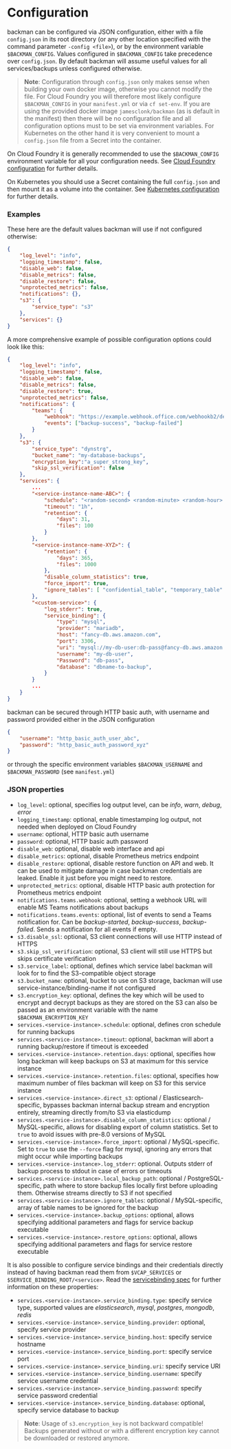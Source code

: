 # Configuration

backman can be configured via JSON configuration, either with a file `config.json` in its root directory (or any other location specified with the command parameter `-config <file>`), or by the environment variable `$BACKMAN_CONFIG`.
Values configured in `$BACKMAN_CONFIG` take precedence over `config.json`.
By default backman will assume useful values for all services/backups unless configured otherwise.

> **Note**: Configuration through `config.json` only makes sense when building your own docker image, otherwise you cannot modify the file. For Cloud Foundry you will therefore most likely configure `$BACKMAN_CONFIG` in your `manifest.yml` or via `cf set-env`. If you are using the provided docker image `jamesclonk/backman` (as is default in the manifest) then there will be no configuration file and all configuration options must to be set via environment variables.
For Kubernetes on the other hand it is very convenient to mount a `config.json` file from a Secret into the container.

On Cloud Foundry it is generally recommended to use the `$BACKMAN_CONFIG` environment variable for all your configuration needs. See [Cloud Foundry configuration](/docs/cloudfoundry/configuration.md) for further details.

On Kubernetes you should use a Secret containing the full `config.json` and then mount it as a volume into the container. See [Kubernetes configuration](/docs/kubernetes/configuration.md) for further details.

### Examples

These here are the default values backman will use if not configured otherwise:
```json
{
	"log_level": "info",
	"logging_timestamp": false,
	"disable_web": false,
	"disable_metrics": false,
	"disable_restore": false,
	"unprotected_metrics": false,
	"notifications": {},
	"s3": {
		"service_type": "s3"
	},
	"services": {}
}
```

A more comprehensive example of possible configuration options could look like this:
```json
{
	"log_level": "info",
	"logging_timestamp": false,
	"disable_web": false,
	"disable_metrics": false,
	"disable_restore": true,
	"unprotected_metrics": false,
	"notifications": {
		"teams": {
			"webhook": "https://example.webhook.office.com/webhookb2/deadbeef/IncomingWebhook/beefdead/deadbeef",
			"events": ["backup-success", "backup-failed"]
		}
	},
	"s3": {
		"service_type": "dynstrg",
		"bucket_name": "my-database-backups",
		"encryption_key":"a_super_strong_key",
		"skip_ssl_verification": false
	},
	"services": {
		...
		"<service-instance-name-ABC>": {
			"schedule": "<random-second> <random-minute> <random-hour> * * *",
			"timeout": "1h",
			"retention": {
				"days": 31,
				"files": 100
			}
		},
		"<service-instance-name-XYZ>": {
			"retention": {
				"days": 365,
				"files": 1000
			},
			"disable_column_statistics": true,
			"force_import": true,
			"ignore_tables": [ "confidential_table", "temporary_table" ]
		},
		"<custom-service>": {
			"log_stderr": true,
			"service_binding": {
				"type": "mysql",
				"provider": "mariadb",
				"host": "fancy-db.aws.amazon.com",
				"port": 3306,
				"uri": "mysql://my-db-user:db-pass@fancy-db.aws.amazon.com:3306/dbname-to-backup",
				"username": "my-db-user",
				"Password": "db-pass",
				"database": "dbname-to-backup",
			}
		}
		...
	}
}
```

backman can be secured through HTTP basic auth, with username and password provided either in the JSON configuration
```json
{
	"username": "http_basic_auth_user_abc",
	"password": "http_basic_auth_password_xyz"
}
```
or through the specific environment variables `$BACKMAN_USERNAME` and `$BACKMAN_PASSWORD` (see `manifest.yml`)

### JSON properties
- `log_level`: optional, specifies log output level, can be *info*, *warn*, *debug*, *error*
- `logging_timestamp`: optional, enable timestamping log output, not needed when deployed on Cloud Foundry
- `username`: optional, HTTP basic auth username
- `password`: optional, HTTP basic auth password
- `disable_web`: optional, disable web interface and api
- `disable_metrics`: optional, disable Prometheus metrics endpoint
- `disable_restore`: optional, disable restore function on API and web. It can be used to mitigate damage in case backman credentials are leaked. Enable it just before you might need to restore.
- `unprotected_metrics`: optional, disable HTTP basic auth protection for Prometheus metrics endpoint
- `notifications.teams.webhook`: optional, setting a webhook URL will enable MS Teams notifications about backups
- `notifications.teams.events`: optional, list of events to send a Teams notification for. Can be *backup-started*, *backup-success*, *backup-failed*. Sends a notification for all events if empty.
- `s3.disable_ssl`: optional, S3 client connections will use HTTP instead of HTTPS
- `s3.skip_ssl_verification`: optional, S3 client will still use HTTPS but skips certificate verification
- `s3.service_label`: optional, defines which service label backman will look for to find the S3-compatible object storage
- `s3.bucket_name`: optional, bucket to use on S3 storage, backman will use service-instance/binding-name if not configured
- `s3.encryption_key`: optional, defines the key which will be used to encrypt and decrypt backups as they are stored on the S3 can also be passed as an environment variable with the name `$BACKMAN_ENCRYPTION_KEY`
- `services.<service-instance>.schedule`: optional, defines cron schedule for running backups
- `services.<service-instance>.timeout`: optional, backman will abort a running backup/restore if timeout is exceeded
- `services.<service-instance>.retention.days`: optional, specifies how long backman will keep backups on S3 at maximum for this service instance
- `services.<service-instance>.retention.files`: optional, specifies how maximum number of files backman will keep on S3 for this service instance
- `services.<service-instance>.direct_s3`: optional / Elasticsearch-specific, bypasses backman internal backup stream and encryption entirely, streaming directly from/to S3 via elasticdump
- `services.<service-instance>.disable_column_statistics`: optional / MySQL-specific, allows for disabling export of column statistics. Set to `true` to avoid issues with pre-8.0 versions of MySQL
- `services.<service-instance>.force_import`: optional / MySQL-specific. Set to `true` to use the `--force` flag for mysql, ignoring any errors that might occur while importing backups
- `services.<service-instance>.log_stderr`: optional. Outputs stderr of backup process to stdout in case of errors or timeouts
- `services.<service-instance>.local_backup_path`: optional / PostgreSQL-specific, path where to store backup files locally first before uploading them. Otherwise streams directly to S3 if not specified
- `services.<service-instance>.ignore_tables`: optional / MySQL-specific, array of table names to be ignored for the backup
- `services.<service-instance>.backup_options`: optional, allows specifying additional parameters and flags for service backup executable
- `services.<service-instance>.restore_options`: optional, allows specifying additional parameters and flags for service restore executable

It is also possible to configure service bindings and their credentials directly instead of having backman read them from `$VCAP_SERVICES` or `$SERVICE_BINDING_ROOT/<service>`. Read the [servicebinding spec](https://github.com/servicebinding/spec#well-known-secret-entries) for further information on these properties:
- `services.<service-instance>.service_binding.type`: specify service type, supported values are *elasticsearch*, *mysql*, *postgres*, *mongodb*, *redis*
- `services.<service-instance>.service_binding.provider`: optional, specify service provider
- `services.<service-instance>.service_binding.host`: specify service hostname
- `services.<service-instance>.service_binding.port`: specify service port
- `services.<service-instance>.service_binding.uri`: specify service URI
- `services.<service-instance>.service_binding.username`: specify service username credential
- `services.<service-instance>.service_binding.password`: specify service password credential
- `services.<service-instance>.service_binding.database`: optional, specify service database to backup


> **Note**: Usage of `s3.encryption_key` is not backward compatible! Backups generated without or with a different encryption key cannot be downloaded or restored anymore.
